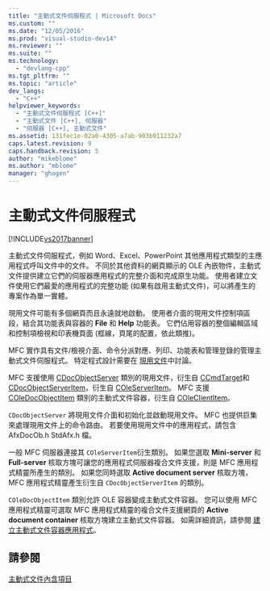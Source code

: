 ```yaml
---
title: "主動式文件伺服程式 | Microsoft Docs"
ms.custom: ""
ms.date: "12/05/2016"
ms.prod: "visual-studio-dev14"
ms.reviewer: ""
ms.suite: ""
ms.technology: 
  - "devlang-cpp"
ms.tgt_pltfrm: ""
ms.topic: "article"
dev_langs: 
  - "C++"
helpviewer_keywords: 
  - "主動式文件伺服程式 [C++]"
  - "主動式文件 [C++], 伺服器"
  - "伺服器 [C++], 主動式文件"
ms.assetid: 131fec1e-02a0-4305-a7ab-903b911232a7
caps.latest.revision: 9
caps.handback.revision: 5
author: "mikeblome"
ms.author: "mblome"
manager: "ghogen"
---
```

# 主動式文件伺服程式
[!INCLUDE[vs2017banner](../assembler/inline/includes/vs2017banner.md)]

主動式文件伺服程式，例如 Word、Excel、PowerPoint 其他應用程式類型的主應用程式呼叫文件中的文件。  不同於其他資料的網頁顯示的 OLE 內嵌物件，主動式文件提供建立它們的伺服器應用程式的完整介面和完成原生功能。  使用者建立文件使用它們最愛的應用程式的完整功能 \(如果有啟用主動式文件\)，可以將產生的專案作為單一實體。  
  
 現用文件可能有多個網頁而且永遠就地啟動。  使用者介面的現用文件控制項區段，結合其功能表與容器的 **File** 和 **Help** 功能表。  它們佔用容器的整個編輯區域和控制項檢視和印表機頁面 \(框線，頁尾的配置，依此類推\)。  
  
 MFC 實作具有文件\/檢視介面、命令分派對應、列印、功能表和管理登錄的管理主動式文件伺服程式。  特定程式設計需要在 [現用文件](../mfc/active-documents.md)中討論。  
  
 MFC 支援使用 [CDocObjectServer](../mfc/reference/cdocobjectserver-class.md) 類別的現用文件，衍生自 [CCmdTarget](../mfc/reference/ccmdtarget-class.md)和 [CDocObjectServerItem](../mfc/reference/cdocobjectserveritem-class.md)，衍生自 [COleServerItem](../mfc/reference/coleserveritem-class.md)。  MFC 支援 [COleDocObjectItem](../mfc/reference/coledocobjectitem-class.md) 類別的主動式文件容器，衍生自 [COleClientItem](../mfc/reference/coleclientitem-class.md)。  
  
 `CDocObjectServer` 將現用文件介面和初始化並啟動現用文件。  MFC 也提供巨集來處理現用文件上的命令路由。  若要使用現用文件中的應用程式，請包含 AfxDocOb.h StdAfx.h 檔。  
  
 一般 MFC 伺服器連接其 `COleServerItem`衍生類別。  如果您選取 **Mini\-server** 和 **Full\-server** 核取方塊可讓您的應用程式伺服器複合文件支援，則是 MFC 應用程式精靈所產生的類別。  如果您同時選取 **Active document server** 核取方塊， MFC 應用程式精靈產生衍生自 `CDocObjectServerItem` 的類別。  
  
 `COleDocObjectItem` 類別允許 OLE 容器變成主動式文件容器。  您可以使用 MFC 應用程式精靈可選取 MFC 應用程式精靈的複合文件支援網頁的 **Active document container** 核取方塊建立主動式文件容器。  如需詳細資訊，請參閱 [建立主動式文件容器應用程式](../mfc/creating-an-active-document-container-application.md)。  
  
## 請參閱  
 [主動式文件內含項目](../mfc/active-document-containment.md)